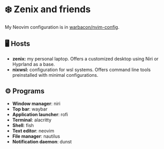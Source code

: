# ❄️ Zenix and friends

My Neovim configuration is in
[warbacon/nvim-config](https://github.com/warbacon/nvim-config).

## 🖥️ Hosts

- **zenix:** my personal laptop. Offers a customized desktop using Niri or
  Hyprland as a base.
- **nixwsl:** configuration for wsl systems. Offers command line tools
  preinstalled with minimal configurations.

## ⚙️ Programs

- **Window manager**: niri
- **Top bar**: waybar
- **Application launcher**: rofi
- **Terminal**: alacritty
- **Shell**: fish
- **Text editor**: neovim
- **File manager**: nautilus
- **Notification daemon**: dunst
